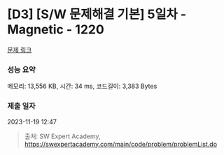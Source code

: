 # [D3] [S/W 문제해결 기본] 5일차 - Magnetic - 1220 

[문제 링크](https://swexpertacademy.com/main/code/problem/problemDetail.do?contestProbId=AV14hwZqABsCFAYD) 

### 성능 요약

메모리: 13,556 KB, 시간: 34 ms, 코드길이: 3,383 Bytes

### 제출 일자

2023-11-19 12:47



> 출처: SW Expert Academy, https://swexpertacademy.com/main/code/problem/problemList.do